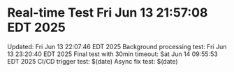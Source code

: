 # Real-time Test Fri Jun 13 21:57:08 EDT 2025
Updated: Fri Jun 13 22:07:46 EDT 2025
Background processing test: Fri Jun 13 23:20:40 EDT 2025
Final test with 30min timeout: Sat Jun 14 09:55:53 EDT 2025
CI/CD trigger test: $(date)
Async fix test: $(date)
